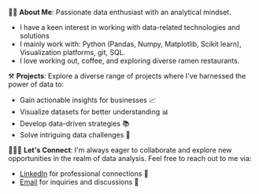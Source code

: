 👦🏻 **About Me**: Passionate data enthusiast with an analytical mindset.
- I have a keen interest in working with data-related technologies and solutions
- I mainly work with: Python (Pandas, Numpy, Matplotlib, Scikit learn), Visualization platforms, git, SQL.
- I love working out, coffee, and exploring diverse ramen restaurants.

⚒️ **Projects**: Explore a diverse range of projects where I've harnessed the power of data to:
   - Gain actionable insights for businesses 📈
   - Visualize datasets for better understanding 📊
   - Develop data-driven strategies 📚
   - Solve intriguing data challenges 🧩

👨🏻‍💻 **Let's Connect**: I'm always eager to collaborate and explore new opportunities in the realm of data analysis. Feel free to reach out to me via:
   - [LinkedIn](https://www.linkedin.com/in/pushpakd226/) for professional connections 🤝
   - [Email](mailto:pushpakgdca@gmail.com) for inquiries and discussions 📧

